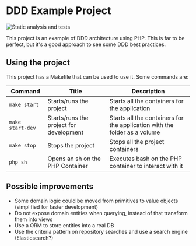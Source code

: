 # DDD Example Project

![Static analysis and tests](https://github.com/rogergros/ddd-example/actions/workflows/ci.yml/badge.svg)

This project is an example of DDD architecture using PHP. This is far to be perfect, but it's a good approach to see
some DDD best practices.

## Using the project

This project has a Makefile that can be used to use it. Some commands are:

|Command|Title|Description|
|---|---|---|
|`make start`|Starts/runs the project|Starts all the containers for the application|
|`make start-dev`|Starts/runs the project for development|Starts all the containers for the application with the folder as a volume|
|`make stop`|Stops the project|Stops all the project containers|
|`php sh`|Opens an sh on the PHP Container|Executes bash on the PHP container to interact with it|

## Possible improvements

* Some domain logic could be moved from primitives to value objects (simplified for faster development)
* Do not expose domain entities when querying, instead of that transform them into views
* Use a ORM to store entities into a real DB
* Use the criteria pattern on repository searches and use a search engine (Elasticsearch?)
